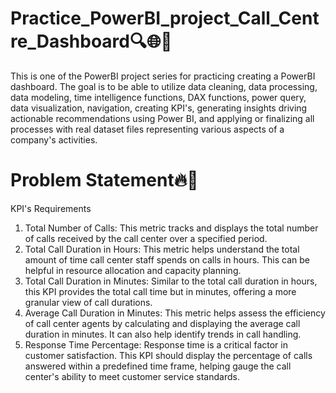 # Practice_PowerBI_project_Call_Centre_Dashboard🔍️🌐📱
This is one of the PowerBI project series for practicing creating a PowerBI dashboard. The goal is to be able to utilize data cleaning, data processing, data modeling, time intelligence functions, DAX functions, power query, data visualization, navigation, creating KPI's, generating insights driving actionable recommendations using Power BI, and applying or finalizing all processes with real dataset files representing various aspects of a company's activities.

# Problem Statement🔥📝
KPI's Requirements

1. Total Number of Calls: This metric tracks and displays the total number of calls received by the call center over a specified period.
2. Total Call Duration in Hours: This metric helps understand the total amount of time call center staff spends on calls in hours. This can be helpful in resource allocation and capacity planning.
3. Total Call Duration in Minutes: Similar to the total call duration in hours, this KPI provides the total call time but in minutes, offering a more granular view of call durations.
4. Average Call Duration in Minutes: This metric helps assess the efficiency of call center agents by calculating and displaying the average call duration in minutes. It can also help identify trends in call handling.
5. Response Time Percentage: Response time is a critical factor in customer satisfaction. This KPI should display the percentage of calls answered within a predefined time frame, helping gauge the call center's ability to meet customer service standards.


